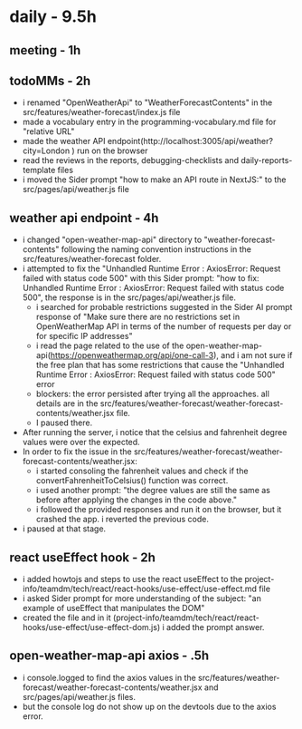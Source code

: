 # daily - 9.5h

## meeting - 1h

## todoMMs - 2h
* i renamed "OpenWeatherApi" to "WeatherForecastContents" in the src/features/weather-forecast/index.js file
* made a vocabulary entry in the programming-vocabulary.md file for "relative URL"
* made the weather API endpoint(http://localhost:3005/api/weather?city=London ) run on the browser
* read the reviews in the reports, debugging-checklists and daily-reports-template files
* i moved the Sider prompt "how to make an API route in NextJS:" to the src/pages/api/weather.js file

## weather api endpoint - 4h

* i changed "open-weather-map-api" directory to "weather-forecast-contents" following the naming convention instructions in the src/features/weather-forecast folder.
* i attempted to fix the "Unhandled Runtime Error : AxiosError: Request failed with status code 500"  with this Sider prompt: "how to fix: Unhandled Runtime Error : AxiosError: Request failed with status code 500", the response is in the src/pages/api/weather.js file.
  * i searched for probable restrictions suggested in the Sider AI prompt response of "Make sure there are no restrictions set in OpenWeatherMap API in terms of the number of requests per day or for specific IP addresses"
  * i read the page related to the use of the open-weather-map-api(https://openweathermap.org/api/one-call-3), and i am not sure if the free plan that has some restrictions that cause the "Unhandled Runtime Error : AxiosError: Request failed with status code 500" error 
  * blockers: the error persisted after trying all the approaches. all details are in the src/features/weather-forecast/weather-forecast-contents/weather.jsx file.
  * I paused there.
* After running the server, i notice that the celsius and fahrenheit degree values were over the expected.
* In order to fix the issue in the src/features/weather-forecast/weather-forecast-contents/weather.jsx:
  * i started consoling the fahrenheit values and check if the convertFahrenheitToCelsius() function was correct. 
  * i used another prompt: "the degree values are still the same as before after applying the changes in the code above."
  * i followed the provided responses and run it on the browser, but it crashed the app. i reverted the previous code.
* i paused at that stage.

## react useEffect hook - 2h
* i added howtojs and steps to use the react useEffect to the project-info/teamdm/tech/react/react-hooks/use-effect/use-effect.md file
* i asked Sider prompt for more understanding of the subject: "an example of useEffect that manipulates the DOM"
* created the file and in it (project-info/teamdm/tech/react/react-hooks/use-effect/use-effect-dom.js) i added the prompt answer.

## open-weather-map-api axios - .5h
* i console.logged to find the axios values in the src/features/weather-forecast/weather-forecast-contents/weather.jsx and src/pages/api/weather.js files.
* but the console log do not show up on the devtools due to the axios error.